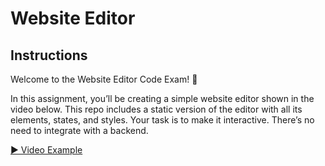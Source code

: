 # Website Editor

## Instructions
Welcome to the Website Editor Code Exam! 👾

In this assignment, you’ll be creating a simple website editor shown in the video below. This repo includes a static version of the editor with all its elements, states, and styles. Your task is to make it interactive. There’s no need to integrate with a backend.

[▶️ Video Example](./public/editor-demo.mp4)
